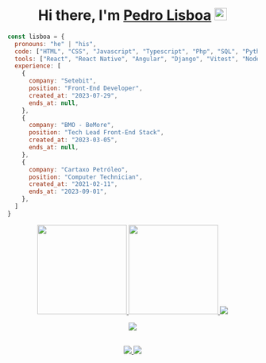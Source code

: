 <div align="center">
  <h1>Hi there, I'm <a href="https://lisboadev.vercel.app/">Pedro Lisboa</a> 
    <img src="https://media.giphy.com/media/hvRJCLFzcasrR4ia7z/giphy.gif" width="25px"> 
  </h1>
</div>

```javascript
const lisboa = {
  pronouns: "he" | "his",
  code: ["HTML", "CSS", "Javascript", "Typescript", "Php", "SQL", "Python"],
  tools: ["React", "React Native", "Angular", "Django", "Vitest", "Node", "Docker"],
  experience: [
    {
      company: "Setebit",
      position: "Front-End Developer",
      created_at: "2023-07-29",
      ends_at: null,
    },
    {
      company: "BMO - BeMore",
      position: "Tech Lead Front-End Stack",
      created_at: "2023-03-05",
      ends_at: null,
    },
    {
      company: "Cartaxo Petróleo",
      position: "Computer Technician",
      created_at: "2021-02-11",
      ends_at: "2023-09-01",
    },
  ]
}
```

<!-- <table>
  <tr>
    <td>
      <img 
        src="https://media1.giphy.com/media/v1.Y2lkPTc5MGI3NjExeHN6MXd5MGcwaDI2ZGh5b3Vhb3Y5dGhmMmZ2M2JlZ281MXJha2tteCZlcD12MV9pbnRlcm5hbF9naWZfYnlfaWQmY3Q9Zw/78XCFBGOlS6keY1Bil/giphy.gif" 
        width="200px">
    </td>
    <td>
      

</table>
  </td>
</tr>
</table> -->
<div align="center">
   <a href="https://github.com/Lisboaseyth">
     <img height="180em" src="https://github-readme-stats.vercel.app/api?username=Lisboaseyth&show_icons=true&theme=tokyonight&count_private=true"/>
     <img height="180em" src="https://github-readme-stats.vercel.app/api/top-langs/?username=Lisboaseyth&layout=compact&langs_count=6&theme=tokyonight"/>
   </a>

   <a href="https://github.com/vn7n24fzkq/github-profile-summary-cards">
     <img src="http://github-profile-summary-cards.vercel.app/api/cards/profile-details?username=Lisboaseyth&theme=github_dark" />
   </a>
 <br>

 <p align="center">
   <a href="https://skillicons.dev">
     <img src="https://skillicons.dev/icons?i=git,html,css,js,react,ts,nextjs,py,django,postgres,nodejs" />
   </a>
 </p>

 <br>
 <a href="http://www.instagram.com/pedrowslisboa" target="_blank">
   <img src="https://img.shields.io/badge/-Instagram-%23E4405F?style=for-the-badge&logo=instagram&logoColor=white">
 </a>
 <a href="https://www.linkedin.com/in/pedro-lisboa-a4b9a0235/" target="_blank">
   <img src="https://img.shields.io/badge/-LinkedIn-%230077B5?style=for-the-badge&logo=linkedin&logoColor=white">
 </a>
</div>
